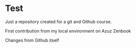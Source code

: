 # Test
Just a repository created for a git and Github course.

First contribution from my local environment on Azuz Zenbook

Changes from Github itself
